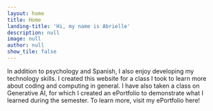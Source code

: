 ```yaml
---
layout: home
title: Home
landing-title: 'Hi, my name is Abrielle'
description: null
image: null
author: null
show_tile: false
---
```


In addition to psychology and Spanish, I also enjoy developing my technology skills. I created this website for a class I took to learn more about coding and computing in general. I have also taken a class on Generative AI, for which I created an ePortfolio to demonstrate what I learned during the semester. To learn more, visit my ePortfolio here!
